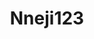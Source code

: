 ---
title: Nneji123
github: https://github.com/Nneji123
mode: dark
transition: 1s
score: 77.0
archetype:
- Descriptive
- Badges | Tags | Icons
- Project Showcase
---
